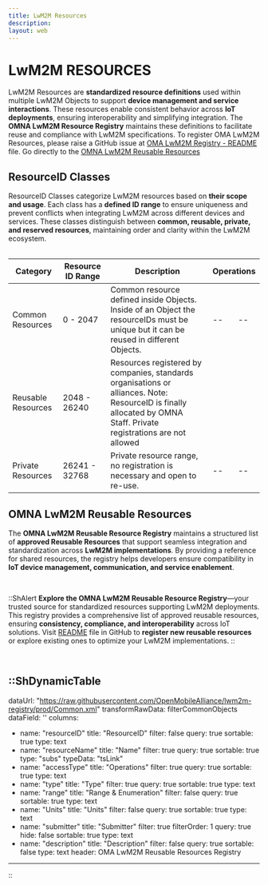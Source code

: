 ```yaml
---
title: LwM2M Resources 
description:
layout: web
---
```

# LwM2M RESOURCES
LwM2M Resources are **standardized resource definitions** used within multiple LwM2M Objects to support **device management and service interactions**. These resources enable consistent behavior across **IoT deployments**, ensuring interoperability and simplifying integration. The **OMNA LwM2M Resource Registry** maintains these definitions to facilitate reuse and compliance with LwM2M specifications. To register OMA LwM2M Resources, please raise a GitHub issue at <a href="https://github.com/OpenMobileAlliance/lwm2m-registry/blob/prod/README.md" target="_blank">OMA LwM2M Registry - README</a> file. Go directly to the [OMNA LwM2M Reusable Resources](/specifications/registries/resources/#omna-lwm2m-reusable-resources)

## ResourceID Classes  

ResourceID Classes categorize LwM2M resources based on **their scope and usage**. Each class has a **defined ID range** to ensure uniqueness and prevent conflicts when integrating LwM2M across different devices and services. These classes distinguish between **common, reusable, private, and reserved resources**, maintaining order and clarity within the LwM2M ecosystem.



<table class="">
  <table>
    <thead>
      <tr>
        <th>Category</th>
        <th>Resource ID Range</th>
        <th>Description</th>
        <th colspan="2">Operations</th>
      </tr>
    </thead>
  <tbody>
      <tr>
          <td>Common Resources</td>
          <td>0 - 2047</td>
          <td>Common resource defined inside  Objects. Inside of an Object the resourceIDs must be unique but it can be reused in different Objects.</td>
          <td>--</td>
          <td>--</td>
      </tr>
      <tr>
          <td>Reusable Resources</td>
          <td>2048 - 26240</td>
          <td>Resources registered by companies, standards organisations or alliances. Note: ResourceID is finally allocated by OMNA Staff.
              Private registrations are not allowed<br></td>
          <td><a href="/specifications/registries/resources#omna-lwm2m-reusable-resources" alt="View LwM2M Reusable Resources" target="_blank"><icon name="i-carbon:view-filled" alt="View"></a></td>
          <td><a href="https://github.com/OpenMobileAlliance/lwm2m-registry/blob/prod/README.md" alt=" Register LwM2M Reusable Resources" target="_blank"><icon name="i-icon-park:write" alt="Register"></a></td>
      </tr>
      <tr>
          <td>Private Resources</td>
          <td>26241 - 32768</td>
          <td>Private resource range, no registration is necessary and open to re-use.</td>
          <td>--</td>
          <td>--</td>
      </tr>
    </tbody>
  </table>

## OMNA LwM2M Reusable Resources
The **OMNA LwM2M Reusable Resource Registry** maintains a structured list of **approved Reusable Resources** that support seamless integration and standardization across **LwM2M implementations**. By providing a reference for shared resources, the registry helps developers ensure compatibility in **IoT device management, communication, and service enablement**.

</br>

::ShAlert
**Explore the OMNA LwM2M Reusable Resource Registry**—your trusted source for standardized resources supporting LwM2M deployments. This registry provides a comprehensive list of approved reusable resources, ensuring **consistency, compliance, and interoperability** across IoT solutions. Visit <a href="https://github.com/OpenMobileAlliance/lwm2m-registry/blob/prod/README.md" target="_blank">README</a> file in GitHub to **register new reusable resources** or explore existing ones to optimize your LwM2M implementations.
::

</br>

::ShDynamicTable
---
dataUrl: "https://raw.githubusercontent.com/OpenMobileAlliance/lwm2m-registry/prod/Common.xml"
transformRawData: filterCommonObjects
dataField: ''
columns:
  - name: "resourceID"
    title: "ResourceID"
    filter: false
    query: true
    sortable: true
    type: text
  - name: "resourceName"
    title: "Name"
    filter: true
    query: true
    sortable: true
    type: "subs"
    typeData: "tsLink"
  - name: "accessType"
    title: "Operations"
    filter: true
    query: true
    sortable: true
    type: text
  - name: "type"
    title: "Type"
    filter: true
    query: true
    sortable: true
    type: text
  - name: "range"
    title: "Range & Enumeration"
    filter: false
    query: true
    sortable: true
    type: text
  - name: "Units"
    title: "Units"
    filter: false
    query: true
    sortable: true
    type: text
  - name: "submitter"
    title: "Submitter"
    filter: true
    filterOrder: 1
    query: true
    hide: false
    sortable: true
    type: text
  - name: "description"
    title: "Description"
    filter: false
    query: true
    sortable: false
    type: text
header: OMA LwM2M Reusable Resources Registry
---
::
